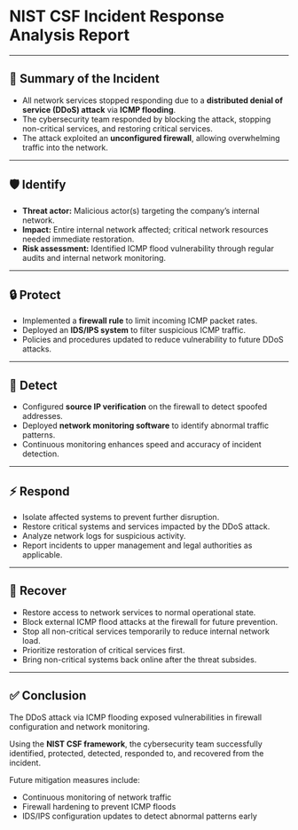 # NIST CSF Incident Response Analysis Report

---

## 🔎 Summary of the Incident
- All network services stopped responding due to a **distributed denial of service (DDoS) attack** via **ICMP flooding**.  
- The cybersecurity team responded by blocking the attack, stopping non-critical services, and restoring critical services.  
- The attack exploited an **unconfigured firewall**, allowing overwhelming traffic into the network.

---

## 🛡️ Identify
- **Threat actor:** Malicious actor(s) targeting the company’s internal network.  
- **Impact:** Entire internal network affected; critical network resources needed immediate restoration.  
- **Risk assessment:** Identified ICMP flood vulnerability through regular audits and internal network monitoring.

---

## 🔒 Protect
- Implemented a **firewall rule** to limit incoming ICMP packet rates.  
- Deployed an **IDS/IPS system** to filter suspicious ICMP traffic.  
- Policies and procedures updated to reduce vulnerability to future DDoS attacks.

---

## 👀 Detect
- Configured **source IP verification** on the firewall to detect spoofed addresses.  
- Deployed **network monitoring software** to identify abnormal traffic patterns.  
- Continuous monitoring enhances speed and accuracy of incident detection.

---

## ⚡ Respond
- Isolate affected systems to prevent further disruption.  
- Restore critical systems and services impacted by the DDoS attack.  
- Analyze network logs for suspicious activity.  
- Report incidents to upper management and legal authorities as applicable.

---

## 🔄 Recover
- Restore access to network services to normal operational state.  
- Block external ICMP flood attacks at the firewall for future prevention.  
- Stop all non-critical services temporarily to reduce internal network load.  
- Prioritize restoration of critical services first.  
- Bring non-critical systems back online after the threat subsides.

---

## ✅ Conclusion
The DDoS attack via ICMP flooding exposed vulnerabilities in firewall configuration and network monitoring.  

Using the **NIST CSF framework**, the cybersecurity team successfully identified, protected, detected, responded to, and recovered from the incident.  

Future mitigation measures include:
- Continuous monitoring of network traffic  
- Firewall hardening to prevent ICMP floods  
- IDS/IPS configuration updates to detect abnormal patterns early  
